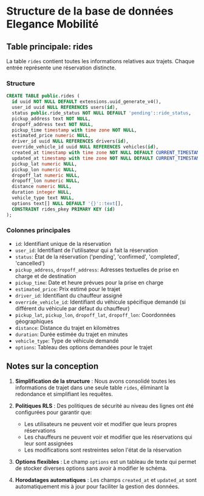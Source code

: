 # Structure de la base de données Elegance Mobilité

## Table principale: rides

La table `rides` contient toutes les informations relatives aux trajets. Chaque entrée représente une réservation distincte.

### Structure

```sql
CREATE TABLE public.rides (
  id uuid NOT NULL DEFAULT extensions.uuid_generate_v4(),
  user_id uuid NULL REFERENCES users(id),
  status public.ride_status NOT NULL DEFAULT 'pending'::ride_status,
  pickup_address text NOT NULL,
  dropoff_address text NOT NULL,
  pickup_time timestamp with time zone NOT NULL,
  estimated_price numeric NULL,
  driver_id uuid NULL REFERENCES drivers(id),
  override_vehicle_id uuid NULL REFERENCES vehicles(id),
  created_at timestamp with time zone NOT NULL DEFAULT CURRENT_TIMESTAMP,
  updated_at timestamp with time zone NOT NULL DEFAULT CURRENT_TIMESTAMP,
  pickup_lat numeric NULL,
  pickup_lon numeric NULL,
  dropoff_lat numeric NULL,
  dropoff_lon numeric NULL,
  distance numeric NULL,
  duration integer NULL,
  vehicle_type text NULL,
  options text[] NULL DEFAULT '{}'::text[],
  CONSTRAINT rides_pkey PRIMARY KEY (id)
);
```

### Colonnes principales

- `id`: Identifiant unique de la réservation
- `user_id`: Identifiant de l'utilisateur qui a fait la réservation
- `status`: État de la réservation ('pending', 'confirmed', 'completed', 'cancelled')
- `pickup_address`, `dropoff_address`: Adresses textuelles de prise en charge et de destination
- `pickup_time`: Date et heure prévues pour la prise en charge
- `estimated_price`: Prix estimé pour le trajet
- `driver_id`: Identifiant du chauffeur assigné
- `override_vehicle_id`: Identifiant du véhicule spécifique demandé (si différent du véhicule par défaut du chauffeur)
- `pickup_lat`, `pickup_lon`, `dropoff_lat`, `dropoff_lon`: Coordonnées géographiques
- `distance`: Distance du trajet en kilomètres
- `duration`: Durée estimée du trajet en minutes
- `vehicle_type`: Type de véhicule demandé
- `options`: Tableau des options demandées pour le trajet

## Notes sur la conception

1. **Simplification de la structure** : Nous avons consolidé toutes les informations de trajet dans une seule table `rides`, éliminant la redondance et simplifiant les requêtes.

2. **Politiques RLS** : Des politiques de sécurité au niveau des lignes ont été configurées pour garantir que:
   - Les utilisateurs ne peuvent voir et modifier que leurs propres réservations
   - Les chauffeurs ne peuvent voir et modifier que les réservations qui leur sont assignées
   - Les modifications sont restreintes selon l'état de la réservation

3. **Options flexibles** : Le champ `options` est un tableau de texte qui permet de stocker diverses options sans avoir à modifier le schéma.

4. **Horodatages automatiques** : Les champs `created_at` et `updated_at` sont automatiquement mis à jour pour faciliter la gestion des données.
